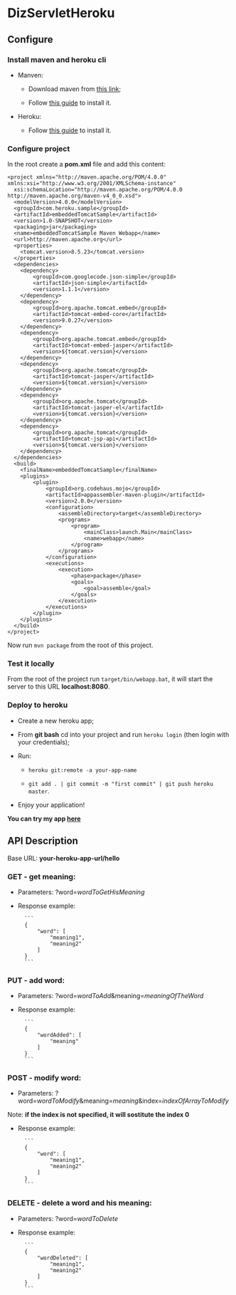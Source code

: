 # DizServletHeroku

## Configure

### Install maven and heroku cli

- Manven:
    - Download maven from [this link](https://maven.apache.org/download.cgi);
    
    - Follow [this guide](https://maven.apache.org/install.html) to install it.

- Heroku:
    - Follow [this guide](https://devcenter.heroku.com/articles/heroku-cli#download-and-install) to install it.

### Configure project

In the root create a __pom.xml__ file and add this content:

```
<project xmlns="http://maven.apache.org/POM/4.0.0" xmlns:xsi="http://www.w3.org/2001/XMLSchema-instance"
  xsi:schemaLocation="http://maven.apache.org/POM/4.0.0 http://maven.apache.org/maven-v4_0_0.xsd">
  <modelVersion>4.0.0</modelVersion>
  <groupId>com.heroku.sample</groupId>
  <artifactId>embeddedTomcatSample</artifactId>
  <version>1.0-SNAPSHOT</version>
  <packaging>jar</packaging>
  <name>embeddedTomcatSample Maven Webapp</name>
  <url>http://maven.apache.org</url>
  <properties>
    <tomcat.version>8.5.23</tomcat.version>
  </properties>
  <dependencies>
    <dependency>
        <groupId>com.googlecode.json-simple</groupId>
        <artifactId>json-simple</artifactId>
        <version>1.1.1</version>
    </dependency>
    <dependency>
        <groupId>org.apache.tomcat.embed</groupId>
        <artifactId>tomcat-embed-core</artifactId>
        <version>9.0.27</version>
    </dependency>
    <dependency>
        <groupId>org.apache.tomcat.embed</groupId>
        <artifactId>tomcat-embed-jasper</artifactId>
        <version>${tomcat.version}</version>
    </dependency>
    <dependency>
        <groupId>org.apache.tomcat</groupId>
        <artifactId>tomcat-jasper</artifactId>
        <version>${tomcat.version}</version>
    </dependency>
    <dependency>
        <groupId>org.apache.tomcat</groupId>
        <artifactId>tomcat-jasper-el</artifactId>
        <version>${tomcat.version}</version>
    </dependency>
    <dependency>
        <groupId>org.apache.tomcat</groupId>
        <artifactId>tomcat-jsp-api</artifactId>
        <version>${tomcat.version}</version>
    </dependency>
  </dependencies>
  <build>
    <finalName>embeddedTomcatSample</finalName>
    <plugins>
        <plugin>
            <groupId>org.codehaus.mojo</groupId>
            <artifactId>appassembler-maven-plugin</artifactId>
            <version>2.0.0</version>
            <configuration>
                <assembleDirectory>target</assembleDirectory>
                <programs>
                    <program>
                        <mainClass>launch.Main</mainClass>
                        <name>webapp</name>
                    </program>
                </programs>
            </configuration>
            <executions>
                <execution>
                    <phase>package</phase>
                    <goals>
                        <goal>assemble</goal>
                    </goals>
                </execution>
            </executions>
        </plugin>
    </plugins>
  </build>
</project>
```

Now run `mvn package` from the root of this project.

### Test it locally

From the root of the project run `target/bin/webapp.bat`, it will start the server to this URL __localhost:8080__.

### Deploy to heroku

- Create a new heroku app;

- From __git bash__ cd into your project and run `heroku login` (then login with your credentials);

- Run: 
    - `heroku git:remote -a your-app-name`

    - `git add . | git commit -m "first commit" | git push heroku master`.

- Enjoy your application!

__You can try my app [here](https://diz-servlet.herokuapp.com/hello)__

## API Description

Base URL: __your-heroku-app-url/hello__

### GET - get meaning:

- Parameters: ?word=_wordToGetHisMeaning_

- Response example:

        ```
        {
            "word": [
                "meaning1",
                "meaning2"
            ]    
        }
        ```

### PUT - add word:

- Parameters: ?word=_wordToAdd_&meaning=_meaningOfTheWord_

- Response example:

        ```
        {
            "wordAdded": [
                "meaning"
            ]    
        }
        ```


### POST - modify word:

- Parameters: ?word=_wordToModify_&meaning=_meaning_&index=_indexOfArrayToModify_

Note: __if the index is not specified, it will sostitute the index 0__

- Response example:

        ```
        {
            "word": [
                "meaning1",
                "meaning2"
            ]    
        }
        ```

### DELETE - delete a word and his meaning:

- Parameters: ?word=_wordToDelete_

- Response example:

        ```
        {
            "wordDeleted": [
                "meaning1",
                "meaning2"
            ]    
        }
        ```
